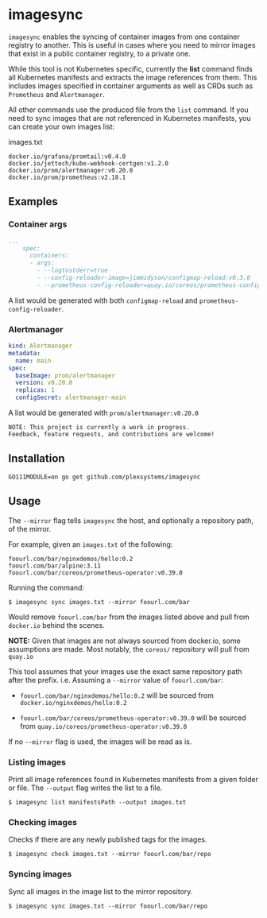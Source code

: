 # imagesync

`imagesync` enables the syncing of container images from one container registry to another. This is useful in cases where you need to mirror images that exist in a public container registry, to a private one.

While this tool is not Kubernetes specific, currently the **list** command finds all Kubernetes manifests and extracts the image references from them. This includes images specified in container arguments as well as CRDs such as `Prometheus` and `Alertmanager`.

All other commands use the produced file from the `list` command. If you need to sync images that are not referenced in Kubernetes manifests, you can create your own images list:

images.txt
```text
docker.io/grafana/promtail:v0.4.0
docker.io/jettech/kube-webhook-certgen:v1.2.0
docker.io/prom/alertmanager:v0.20.0
docker.io/prom/prometheus:v2.18.1
```

## Examples

### Container args

```yaml
...
    spec:
      containers:
      - args:
        - --logtostderr=true
        - --config-reloader-image=jimmidyson/configmap-reload:v0.3.0
        - --prometheus-config-reloader=quay.io/coreos/prometheus-config-reloader:v0.39.0
```

A list would be generated with both `configmap-reload` and `prometheus-config-reloader`.

### Alertmanager

```yaml
kind: Alertmanager
metadata:
  name: main
spec:
  baseImage: prom/alertmanager
  version: v0.20.0
  replicas: 1
  configSecret: alertmanager-main
```

A list would be generated with `prom/alertmanager:v0.20.0`

```
NOTE: This project is currently a work in progress.
Feedback, feature requests, and contributions are welcome!
```

## Installation

`GO111MODULE=on go get github.com/plexsystems/imagesync`

## Usage

The `--mirror` flag tells `imagesync` the host, and optionally a repository path, of the mirror.

For example, given an `images.txt` of the following:

```text
foourl.com/bar/nginxdemos/hello:0.2
foourl.com/bar/alpine:3.11
foourl.com/bar/coreos/prometheus-operator:v0.39.0
```

Running the command:

```console
$ imagesync sync images.txt --mirror foourl.com/bar
```

Would remove `foourl.com/bar` from the images listed above and pull from `docker.io` behind the scenes.

**NOTE:** Given that images are not always sourced from docker.io, some assumptions are made. Most notably, the `coreos/` repository will pull from `quay.io`

This tool assumes that your images use the exact same repository path after the prefix. i.e. Assuming a `--mirror` value of `foourl.com/bar`:

- `foourl.com/bar/nginxdemos/hello:0.2` will be sourced from `docker.io/nginxdemos/hello:0.2`

- `foourl.com/bar/coreos/prometheus-operator:v0.39.0` will be sourced from `quay.io/coreos/prometheus-operator:v0.39.0`

If no `--mirror` flag is used, the images will be read as is.

### Listing images

Print all image references found in Kubernetes manifests from a given folder or file. The `--output` flag writes the list to a file.

```console
$ imagesync list manifestsPath --output images.txt
```

### Checking images

Checks if there are any newly published tags for the images.

```console
$ imagesync check images.txt --mirror foourl.com/bar/repo
```

### Syncing images

Sync all images in the image list to the mirror repository.

```console
$ imagesync sync images.txt --mirror foourl.com/bar/repo
```